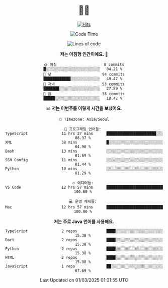 <div align="center" >


# 👋🏼 

<!-- Hyunsoo's profile -->
  
[![Hits](https://hits.seeyoufarm.com/api/count/incr/badge.svg?url=https%3A%2F%2Fgithub.com%2Ftgt5248%2Fhit-counter&count_bg=%23007EC6&title_bg=%23555555&icon=angellist.svg&icon_color=%23FFFFFF&title=Number+of+visitors&edge_flat=false)](https://hits.seeyoufarm.com)

<!--START_SECTION:waka-->
![Code Time](http://img.shields.io/badge/Code%20Time-471%20hrs%2052%20mins-blue)

![Lines of code](https://img.shields.io/badge/%EC%A0%80%EB%8A%94%20%EC%97%AC%ED%83%9C%EA%B9%8C%EC%A7%80%20-165.0%20thousand%20%EC%A4%84%EC%9D%98%20%EC%BD%94%EB%93%9C%EB%A5%BC%20%EC%9E%91%EC%84%B1%ED%96%88%EC%96%B4%EC%9A%94.-blue)

**저는 아침형 인간이에요. 🐤** 

```text
🌞 아침                     8 commits           █░░░░░░░░░░░░░░░░░░░░░░░░   04.21 % 
🌆 낮　                     94 commits          ████████████░░░░░░░░░░░░░   49.47 % 
🌃 저녁                     53 commits          ███████░░░░░░░░░░░░░░░░░░   27.89 % 
🌙 밤　                     35 commits          █████░░░░░░░░░░░░░░░░░░░░   18.42 % 
```


📊 **저는 이번주를 이렇게 시간을 보냈어요.** 

```text
🕑︎ Timezone: Asia/Seoul

💬 프로그래밍 언어들: 
TypeScript               11 hrs 27 mins      ██████████████████████░░░   88.37 % 
XML                      38 mins             █░░░░░░░░░░░░░░░░░░░░░░░░   04.90 % 
Bash                     13 mins             ░░░░░░░░░░░░░░░░░░░░░░░░░   01.69 % 
SSH Config               11 mins             ░░░░░░░░░░░░░░░░░░░░░░░░░   01.44 % 
Python                   10 mins             ░░░░░░░░░░░░░░░░░░░░░░░░░   01.29 % 

🔥 에디터들: 
VS Code                  12 hrs 57 mins      █████████████████████████   100.00 % 

💻 운영 체제들: 
Mac                      12 hrs 57 mins      █████████████████████████   100.00 % 
```

**저는 주로 Java 언어를 사용해요.** 

```text
TypeScript               2 repos             ████░░░░░░░░░░░░░░░░░░░░░   15.38 % 
Dart                     2 repos             ████░░░░░░░░░░░░░░░░░░░░░   15.38 % 
Python                   2 repos             ████░░░░░░░░░░░░░░░░░░░░░   15.38 % 
HTML                     2 repos             ████░░░░░░░░░░░░░░░░░░░░░   15.38 % 
JavaScript               1 repo              ██░░░░░░░░░░░░░░░░░░░░░░░   07.69 % 
```




 Last Updated on 01/03/2025 01:01:55 UTC
<!--END_SECTION:waka-->
 
<!--
**tgt5248/tgt5248** is a ✨ _special_ ✨ repository because its `README.md` (this file) appears on your GitHub profile.

Here are some ideas to get you started:

- 🔭 I’m currently working on ...
- 🌱 I’m currently learning ...
- 👯 I’m looking to collaborate on ...
- 🤔 I’m looking for help with ...
- 💬 Ask me about ...
- 📫 How to reach me: ...
- 😄 Pronouns: ...
- ⚡ Fun fact: ...
-->
